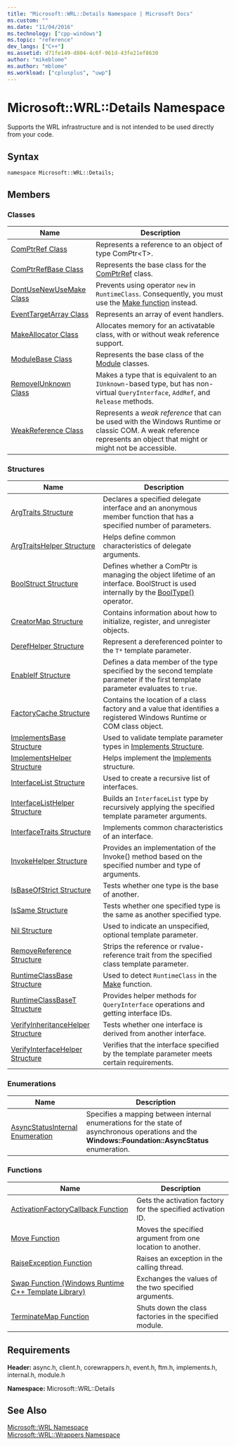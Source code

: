 ```yaml
---
title: "Microsoft::WRL::Details Namespace | Microsoft Docs"
ms.custom: ""
ms.date: "11/04/2016"
ms.technology: ["cpp-windows"]
ms.topic: "reference"
dev_langs: ["C++"]
ms.assetid: d71fe149-d804-4c6f-961d-43fe21ef8630
author: "mikeblome"
ms.author: "mblome"
ms.workload: ["cplusplus", "uwp"]
---
```

# Microsoft::WRL::Details Namespace
Supports the WRL infrastructure and is not intended to be used directly from your code.  
  
## Syntax  
  
```  
namespace Microsoft::WRL::Details;  
```  
  
## Members  
  
### Classes  
  
|Name|Description|  
|----------|-----------------|  
|[ComPtrRef Class](../windows/comptrref-class.md)|Represents a reference to an object of type ComPtr\<T>.|  
|[ComPtrRefBase Class](../windows/comptrrefbase-class.md)|Represents the base class for the [ComPtrRef](../windows/comptrref-class.md) class.|  
|[DontUseNewUseMake Class](../windows/dontusenewusemake-class.md)|Prevents using operator `new` in `RuntimeClass`. Consequently, you must use the [Make function](../windows/make-function.md) instead.|  
|[EventTargetArray Class](../windows/eventtargetarray-class.md)|Represents an array of event handlers.|  
|[MakeAllocator Class](../windows/makeallocator-class.md)|Allocates memory for an activatable class, with or without weak reference support.|  
|[ModuleBase Class](../windows/modulebase-class.md)|Represents the base class of the [Module](../windows/module-class.md) classes.|  
|[RemoveIUnknown Class](../windows/removeiunknown-class.md)|Makes a type that is equivalent to an `IUnknown`-based type, but has non-virtual `QueryInterface`, `AddRef`, and `Release` methods.|  
|[WeakReference Class](../windows/weakreference-class1.md)|Represents a *weak reference* that can be used with the Windows Runtime or classic COM. A weak reference represents an object that might or might not be accessible.|  
  
### Structures  
  
|Name|Description|  
|----------|-----------------|  
|[ArgTraits Structure](../windows/argtraits-structure.md)|Declares a specified delegate interface and an anonymous member function that has a specified number of parameters.|  
|[ArgTraitsHelper Structure](../windows/argtraitshelper-structure.md)|Helps define common characteristics of delegate arguments.|  
|[BoolStruct Structure](../windows/boolstruct-structure.md)|Defines whether a ComPtr is managing the object lifetime of an interface. BoolStruct is used internally by the [BoolType()](../windows/comptr-operator-microsoft-wrl-details-booltype-operator.md) operator.|  
|[CreatorMap Structure](../windows/creatormap-structure.md)|Contains information about how to initialize, register, and unregister objects.|  
|[DerefHelper Structure](../windows/derefhelper-structure.md)|Represent a dereferenced pointer to the `T*` template parameter.|  
|[EnableIf Structure](../windows/enableif-structure.md)|Defines a data member of the type specified by the second template parameter if the first template parameter evaluates to `true`.|  
|[FactoryCache Structure](../windows/factorycache-structure.md)|Contains the location of a class factory and a value that identifies a registered Windows Runtime or COM class object.|  
|[ImplementsBase Structure](../windows/implementsbase-structure.md)|Used to validate template parameter types in [Implements Structure](../windows/implements-structure.md).|  
|[ImplementsHelper Structure](../windows/implementshelper-structure.md)|Helps implement the [Implements](../windows/implements-structure.md) structure.|  
|[InterfaceList Structure](../windows/interfacelist-structure.md)|Used to create a recursive list of interfaces.|  
|[InterfaceListHelper Structure](../windows/interfacelisthelper-structure.md)|Builds an `InterfaceList` type by recursively applying the specified template parameter arguments.|  
|[InterfaceTraits Structure](../windows/interfacetraits-structure.md)|Implements common characteristics of an interface.|  
|[InvokeHelper Structure](../windows/invokehelper-structure.md)|Provides an implementation of the Invoke() method based on the specified number and type of arguments.|  
|[IsBaseOfStrict Structure](../windows/isbaseofstrict-structure.md)|Tests whether one type is the base of another.|  
|[IsSame Structure](../windows/issame-structure.md)|Tests whether one specified type is the same as another specified type.|  
|[Nil Structure](../windows/nil-structure.md)|Used to indicate an unspecified, optional template parameter.|  
|[RemoveReference Structure](../windows/removereference-structure.md)|Strips the reference or rvalue-reference trait from the specified class template parameter.|  
|[RuntimeClassBase Structure](../windows/runtimeclassbase-structure.md)|Used to detect `RuntimeClass` in the [Make](../windows/make-function.md) function.|  
|[RuntimeClassBaseT Structure](../windows/runtimeclassbaset-structure.md)|Provides helper methods for `QueryInterface` operations and getting interface IDs.|  
|[VerifyInheritanceHelper Structure](../windows/verifyinheritancehelper-structure.md)|Tests whether one interface is derived from another interface.|  
|[VerifyInterfaceHelper Structure](../windows/verifyinterfacehelper-structure.md)|Verifies that the interface specified by the template parameter meets certain requirements.|  
  
### Enumerations  
  
|Name|Description|  
|----------|-----------------|  
|[AsyncStatusInternal Enumeration](../windows/asyncstatusinternal-enumeration.md)|Specifies a mapping between internal enumerations for the state of asynchronous operations and the **Windows::Foundation::AsyncStatus** enumeration.|  
  
### Functions  
  
|Name|Description|  
|----------|-----------------|  
|[ActivationFactoryCallback Function](../windows/activationfactorycallback-function.md)|Gets the activation factory for the specified activation ID.|  
|[Move Function](../windows/move-function.md)|Moves the specified argument from one location to another.|  
|[RaiseException Function](../windows/raiseexception-function.md)|Raises an exception in the calling thread.|  
|[Swap Function (Windows Runtime C++ Template Library)](../windows/swap-function-windows-runtime-cpp-template-library.md)|Exchanges the values of the two specified arguments.|  
|[TerminateMap Function](../windows/terminatemap-function.md)|Shuts down the class factories in the specified module.|  
  
## Requirements  
 **Header:** async.h, client.h, corewrappers.h, event.h, ftm.h, implements.h, internal.h, module.h  
  
 **Namespace:** Microsoft::WRL::Details  
  
## See Also  
 [Microsoft::WRL Namespace](../windows/microsoft-wrl-namespace.md)   
 [Microsoft::WRL::Wrappers Namespace](../windows/microsoft-wrl-wrappers-namespace.md)